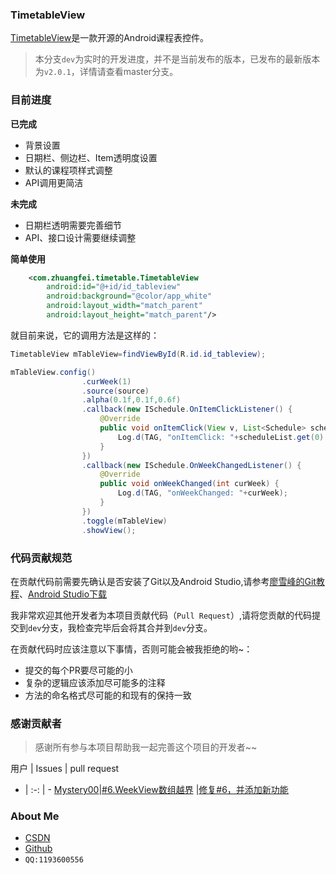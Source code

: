 ﻿### TimetableView
[TimetableView](https://github.com/zfman/TimetableView)是一款开源的Android课程表控件。

> 本分支`dev`为实时的开发进度，并不是当前发布的版本，已发布的最新版本为`v2.0.1`，详情请查看master分支。

### 目前进度

**已完成**

- 背景设置
- 日期栏、侧边栏、Item透明度设置
- 默认的课程项样式调整
- API调用更简洁

**未完成**

- 日期栏透明需要完善细节
- API、接口设计需要继续调整

**简单使用**
```xml
    <com.zhuangfei.timetable.TimetableView
        android:id="@+id/id_tableview"
        android:background="@color/app_white"
        android:layout_width="match_parent"
        android:layout_height="match_parent"/>
```
就目前来说，它的调用方法是这样的：
```java
TimetableView mTableView=findViewById(R.id.id_tableview);
```
```java
mTableView.config()
                .curWeek(1)
                .source(source)
                .alpha(0.1f,0.1f,0.6f)
                .callback(new ISchedule.OnItemClickListener() {
                    @Override
                    public void onItemClick(View v, List<Schedule> scheduleList) {
                        Log.d(TAG, "onItemClick: "+scheduleList.get(0).getName());
                    }
                })
                .callback(new ISchedule.OnWeekChangedListener() {
                    @Override
                    public void onWeekChanged(int curWeek) {
                        Log.d(TAG, "onWeekChanged: "+curWeek);
                    }
                })
                .toggle(mTableView)
                .showView();
```
### 代码贡献规范

在贡献代码前需要先确认是否安装了Git以及Android Studio,请参考[廖雪峰的Git教程](https://www.liaoxuefeng.com/wiki/0013739516305929606dd18361248578c67b8067c8c017b000)、[Android Studio下载](https://developer.android.google.cn/studio/?utm_source=androiddevtools.cn&utm_medium=website)

我非常欢迎其他开发者为本项目贡献代码（`Pull Request`）,请将您贡献的代码提交到`dev`分支，我检查完毕后会将其合并到`dev`分支。

在贡献代码时应该注意以下事情，否则可能会被我拒绝的哟~：

- 提交的每个PR要尽可能的小
- 复杂的逻辑应该添加尽可能多的注释
- 方法的命名格式尽可能的和现有的保持一致





### 感谢贡献者
> 感谢所有参与本项目帮助我一起完善这个项目的开发者~~

用户 | Issues | pull request
- | :-: | -
[Mystery00](https://github.com/Mystery00)|[#6.WeekView数组越界](https://github.com/zfman/TimetableView/issues/6) |[修复#6，并添加新功能](https://github.com/zfman/TimetableView/pull/7) 

### About Me

- [CSDN](https://blog.csdn.net/lzhuangfei)
- [Github](https://github.com/zfman)
- `QQ:1193600556`
